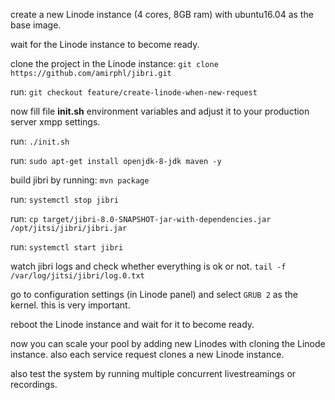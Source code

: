 create a new Linode instance (4 cores, 8GB ram) with ubuntu16.04 as the base image.  

wait for the Linode instance to become ready.  

clone the project in the Linode instance: `git clone https://github.com/amirphl/jibri.git`  

run: `git checkout feature/create-linode-when-new-request`  

now fill file **init.sh** environment variables and adjust it to your production server xmpp settings.  

run: `./init.sh`  

run: `sudo apt-get install openjdk-8-jdk maven -y`  

build jibri by running: `mvn package`  

run: `systemctl stop jibri`  

run: `cp target/jibri-8.0-SNAPSHOT-jar-with-dependencies.jar /opt/jitsi/jibri/jibri.jar`  

run: `systemctl start jibri`  

watch jibri logs and check whether everything is ok or not. `tail -f /var/log/jitsi/jibri/log.0.txt`  

go to configuration settings (in Linode panel) and select `GRUB 2` as the kernel. this is very important.

reboot the Linode instance and wait for it to become ready.

now you can scale your pool by adding new Linodes with cloning the Linode instance. also each service request clones a new Linode instance.  

also test the system by running multiple concurrent livestreamings or recordings.  
